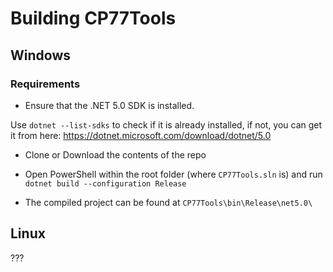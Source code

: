 # Building CP77Tools

## Windows

### Requirements

* Ensure that the .NET 5.0 SDK is installed.

Use `dotnet --list-sdks` to check if it is already installed, if not, you can get it from here: https://dotnet.microsoft.com/download/dotnet/5.0

* Clone or Download the contents of the repo

* Open PowerShell within the root folder (where `CP77Tools.sln` is) and run `dotnet build --configuration Release`

* The compiled project can be found at `CP77Tools\bin\Release\net5.0\`

## Linux

???
